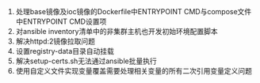 1. 处理base镜像及ioc镜像的Dockerfile中ENTRYPOINT CMD与compose文件中ENTRYPOINT CMD设置项
2. 对ansible inventory清单中的非集群主机也开发初始环境配置脚本
3. 解决httpd:2镜像拉取问题
4. 设置registry-data目录自动挂载
5. 解决setup-certs.sh无法通过ansible批量执行
6. 使用自定义文件实现变量覆盖需要处理相关变量的所有二次引用变量定义问题